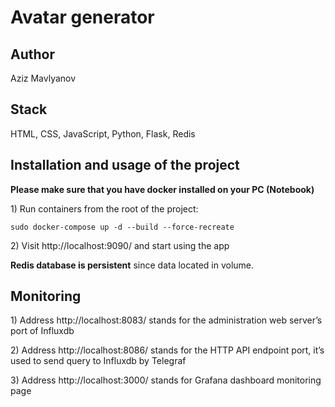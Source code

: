 # Avatar generator

## Author

Aziz Mavlyanov

## Stack

HTML, CSS, JavaScript, Python, Flask, Redis

## Installation and usage of the project

**Please make sure that you have docker installed on your PC (Notebook)**

1\) Run containers from the root of the project:

```dotenv
sudo docker-compose up -d --build --force-recreate
```

2\) Visit http://localhost:9090/ and start using the app

**Redis database is persistent** since data located in volume.

## Monitoring

1\) Address http://localhost:8083/ stands for the administration web server’s port of Influxdb

2\) Address http://localhost:8086/ stands for the HTTP API endpoint port, it’s used to send query to Influxdb by Telegraf

3\) Address http://localhost:3000/ stands for Grafana dashboard monitoring page

